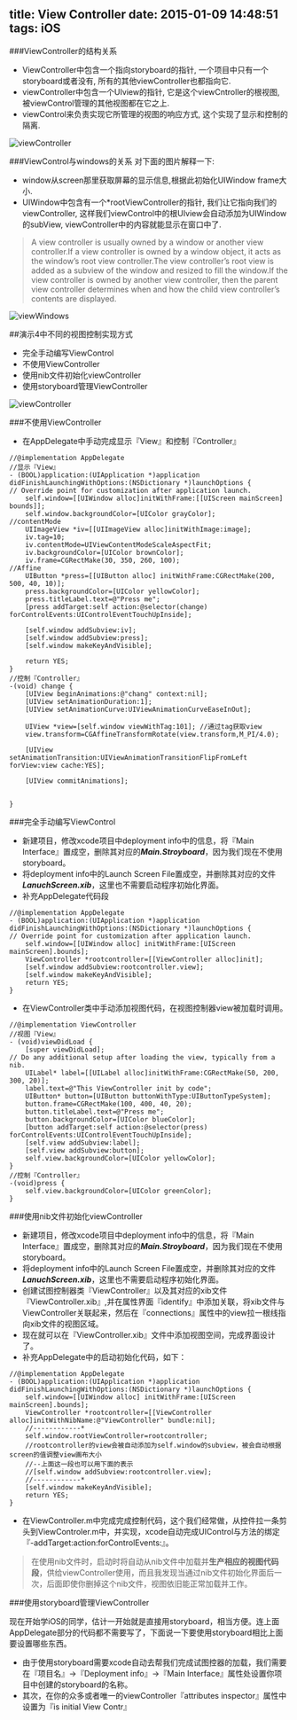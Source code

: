 title: View Controller
date: 2015-01-09 14:48:51
tags: iOS
---
###ViewController的结构关系
* ViewController中包含一个指向storyboard的指针, 一个项目中只有一个storyboard或者没有, 所有的其他viewController也都指向它.
* viewController中包含一个UIview的指针, 它是这个viewCntroller的根视图, 被viewControl管理的其他视图都在它之上.
* viewControl来负责实现它所管理的视图的响应方式, 这个实现了显示和控制的隔离.

![viewController](http://i2.tietuku.com/aa8b64d36df89717.png)

###ViewControl与windows的关系
对下面的图片解释一下:  

* window从screen那里获取屏幕的显示信息,根据此初始化UIWindow frame大小.
* UIWindow中包含有一个*rootViewController的指针, 我们让它指向我们的viewController, 这样我们viewControl中的根UIview会自动添加为UIWindow的subView, viewController中的内容就能显示在窗口中了.

> A view controller is usually owned by a window or another view controller.If a view controller is owned by a window object, it acts as the window’s root view controller.The view controller’s root view is added as a subview of the window and resized to fill the window.If the view controller is owned by another view controller, then the parent view controller determines when and how the child view controller’s contents are displayed.

<!--more-->
![viewWindows](http://i2.tietuku.com/5def40f7afd0c98b.png)

##演示4中不同的视图控制实现方式
* 完全手动编写ViewControl
* 不使用ViewController
* 使用nib文件初始化viewController
* 使用storyboard管理ViewController

![viewController](/img/viewController.png)


###不使用ViewController
* 在AppDelegate中手动完成显示『View』和控制『Controller』

```
//@implementation AppDelegate
//显示『View』
- (BOOL)application:(UIApplication *)application didFinishLaunchingWithOptions:(NSDictionary *)launchOptions {
// Override point for customization after application launch.
    self.window=[[UIWindow alloc]initWithFrame:[[UIScreen mainScreen] bounds]];
    self.window.backgroundColor=[UIColor grayColor];   
//contentMode
    UIImageView *iv=[[UIImageView alloc]initWithImage:image];
    iv.tag=10;
    iv.contentMode=UIViewContentModeScaleAspectFit;
    iv.backgroundColor=[UIColor brownColor];
    iv.frame=CGRectMake(30, 350, 260, 100);
//Affine
    UIButton *press=[[UIButton alloc] initWithFrame:CGRectMake(200, 500, 40, 10)];
    press.backgroundColor=[UIColor yellowColor];
    press.titleLabel.text=@"Press me";
    [press addTarget:self action:@selector(change) forControlEvents:UIControlEventTouchUpInside];
    
    [self.window addSubview:iv];
    [self.window addSubview:press];
    [self.window makeKeyAndVisible];
    
    return YES;
}
//控制『Controller』
-(void) change {
    [UIView beginAnimations:@"chang" context:nil];
    [UIView setAnimationDuration:1];
    [UIView setAnimationCurve:UIViewAnimationCurveEaseInOut];
    
    UIView *view=[self.window viewWithTag:101]; //通过tag获取view
    view.transform=CGAffineTransformRotate(view.transform,M_PI/4.0);
    
    [UIView setAnimationTransition:UIViewAnimationTransitionFlipFromLeft forView:view cache:YES];
    
    [UIView commitAnimations];
    
    
}
```


###完全手动编写ViewControl
* 新建项目，修改xcode项目中deployment info中的信息，将『Main Interface』置成空，删除其对应的***Main.Stroyboard***，因为我们现在不使用storyboard。
* 将deployment info中的Launch Screen File置成空，并删除其对应的文件***LanuchScreen.xib***，这里也不需要启动程序初始化界面。
* 补充AppDelegate代码段

```
//@implementation AppDelegate
- (BOOL)application:(UIApplication *)application didFinishLaunchingWithOptions:(NSDictionary *)launchOptions {
// Override point for customization after application launch.
    self.window=[[UIWindow alloc] initWithFrame:[UIScreen mainScreen].bounds];
    ViewController *rootcontroller=[[ViewController alloc]init];
    [self.window addSubview:rootcontroller.view];
    [self.window makeKeyAndVisible];
    return YES;
}
```
* 在ViewController类中手动添加视图代码，在视图控制器view被加载时调用。

```
//@implementation ViewController
//视图『View』
- (void)viewDidLoad {
    [super viewDidLoad];
// Do any additional setup after loading the view, typically from a nib.
    UILabel* label=[[UILabel alloc]initWithFrame:CGRectMake(50, 200, 300, 20)];
    label.text=@"This ViewController init by code";
    UIButton* button=[UIButton buttonWithType:UIButtonTypeSystem];
    button.frame=CGRectMake(100, 400, 40, 20);
    button.titleLabel.text=@"Press me";
    button.backgroundColor=[UIColor blueColor];
    [button addTarget:self action:@selector(press) forControlEvents:UIControlEventTouchUpInside];
    [self.view addSubview:label];
    [self.view addSubview:button];
    self.view.backgroundColor=[UIColor yellowColor];
}
//控制『Controller』
-(void)press {
    self.view.backgroundColor=[UIColor greenColor];
}
```


###使用nib文件初始化viewController

* 新建项目，修改xcode项目中deployment info中的信息，将『Main Interface』置成空，删除其对应的***Main.Stroyboard***，因为我们现在不使用storyboard。
* 将deployment info中的Launch Screen File置成空，并删除其对应的文件***LanuchScreen.xib***，这里也不需要启动程序初始化界面。
* 创建试图控制器类『ViewController』以及其对应的xib文件『ViewController.xib』,并在属性界面『identify』中添加关联，将xib文件与ViewController关联起来，然后在『connections』属性中的view拉一根线指向xib文件的视图区域。
* 现在就可以在『ViewController.xib』文件中添加视图空间，完成界面设计了。
* 补充AppDelegate中的启动初始化代码，如下：

```
//@implementation AppDelegate
- (BOOL)application:(UIApplication *)application didFinishLaunchingWithOptions:(NSDictionary *)launchOptions {
    self.window=[[UIWindow alloc] initWithFrame:[UIScreen mainScreen].bounds];
    ViewController *rootcontroller=[[ViewController alloc]initWithNibName:@"ViewController" bundle:nil];
    //------------*
    self.window.rootViewController=rootcontroller;
    //rootcontroller的view会被自动添加为self.window的subview，被会自动根据screen的值调整view画布大小
    //--上面这一段也可以用下面的表示
    //[self.window addSubview:rootcontroller.view];
    //------------*
    [self.window makeKeyAndVisible];
    return YES;
}
```
* 在ViewController.m中完成完成控制代码，这个我们经常做，从控件拉一条剪头到ViewControler.m中，并实现，xcode自动完成UIControl与方法的绑定『-addTarget:action:forControlEvents:』。


>在使用nib文件时，启动时将自动从nib文件中加载并**生产相应的视图代码段**，供给viewController使用，而且我发现当通过nib文件初始化界面后一次，后面即使你删掉这个nib文件，视图依旧能正常加载并工作。

###使用storyboard管理ViewController

现在开始学iOS的同学，估计一开始就是直接用storyboard，相当方便。连上面AppDelegate部分的代码都不需要写了，下面说一下要使用storyboard相比上面要设置哪些东西。  

* 由于使用storyboard需要xcode自动去帮我们完成试图控器的加载，我们需要在『项目名』->『Deployment info』->『Main Interface』属性处设置你项目中创建的storyboard的名称。
* 其次，在你的众多或者唯一的viewController『attributes inspector』属性中设置为『is initial View Contr』


